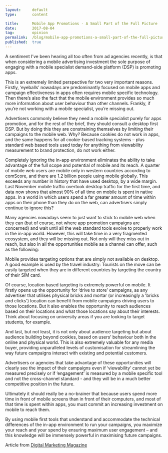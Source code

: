 ```yaml
---
layout:     default
type:       content

title:      Mobile App Promotions - A Small Part of the Full Picture
date:       2017-08-04
tag:        opinion
permalink:  /blog/mobile-app-promotions-a-small-part-of-the-full-picture
published:  true
---
```


A sentiment I’ve been hearing all too often from ad agencies recently, is that when considering a mobile advertising investment the sole purpose of engaging with a mobile specialist demand-side platform (DSP) is promoting apps.

This is an extremely limited perspective for two very important reasons. Firstly, ‘eyeballs’ nowadays are predominantly focused on mobile apps and campaign effectiveness in apps often requires mobile specific technology. Then there’s also the fact that the mobile environment provides so much more information about user behaviour than other channels. Frankly, if you’re not working with a mobile specialist, you’re missing out.

Advertisers commonly believe they need a mobile specialist purely for apps promotion, and for the rest of the brief, they should consult a desktop first DSP. But by doing this they are constraining themselves by limiting their campaigns to the mobile web. Why? Because cookies do not work in apps, and the same happens for all cookie-based tracking systems – plus standard web based tools used today for anything from viewability measurement to brand protection, do not work either.

Completely ignoring the in-app environment eliminates the ability to take advantage of the full scope and potential of mobile and its reach. A quarter of mobile web users are mobile only in western countries according to comScore, and there are 1.2 billion people using mobile globally. This exceeds any number in history that have used desktop, by a wide margin. Last November mobile traffic overtook desktop traffic for the first time, and data now shows that almost 90% of all time on mobile is spent in native apps. In a world in which users spend a far greater amount of time within apps on their phone than they do on the web, can advertisers simply continue to ignore this?

Many agencies nowadays seem to just want to stick to mobile web when they can (but of course, not where app promotion campaigns are concerned) and wait until all the web standard tools evolve to properly work in the in-app world. However, this will take time in a very fragmented ecosystem, and they will be missing out. Not only will they miss out in reach, but also in all the opportunities mobile as a channel can offer, such as the following:

Mobile provides targeting options that are simply not available on desktop. A good example is used by the travel industry: Tourists on the move can be easily targeted when they are in different countries by targeting the country of their SIM card.

Of course, location based targeting is extremely powerful on mobile. It firstly opens up the opportunity for ‘drive to store’ campaigns, as any advertiser that utilises physical bricks and mortar (or increasingly a 'bricks and clicks') location can benefit from mobile campaigns driving users to those locations. But it also enables the opportunity to reach audiences based on their locations and what those locations say about their interests. Think about focusing on university areas if you are looking to target students, for example.

And last, but not least, it is not only about audience targeting but about audience building beyond cookies, based on users’ behaviour both in the online and physical world. This is also extremely valuable for any media buyer, providing unparalleled levels of customisation for streamlining the way future campaigns interact with existing and potential customers.

Advertisers or agencies that take advantage of these opportunities will clearly see the impact of their campaigns even if ‘viewability’ cannot yet be measured precisely or if ‘engagement’ is measured by a mobile specific tool and not the cross-channel standard - and they will be in a much better competitive position in the future.

Ultimately it should really be a no-brainer that because users spend more time in front of mobile screens than in front of their computers, and most of that time is spent within apps, you must commit an increasing investment on mobile to reach them.

By using mobile first tools that understand and accommodate the technical differences of the in-app environment to run your campaigns, you maximize your reach and your spend by ensuring maximum user engagement – and this knowledge will be immensely powerful in maximising future campaigns.

Article from [Digital Marketing Magazine](http://digitalmarketingmagazine.co.uk/digital-marketing-apps/mobile-app-promotions-a-small-part-of-the-full-picture/4529)


